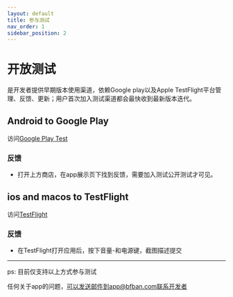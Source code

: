 ```yaml
---
layout: default
title: 参与测试
nav_order: 1
sidebar_position: 2
---
```


# 开放测试
是开发者提供早期版本使用渠道，依赖Google play以及Apple TestFlight平台管理、反馈、更新；用户首次加入测试渠道都会最快收到最新版本迭代。

## Android to Google Play
访问[Google Play Test](https://play.google.com/apps/testing/com.cabbagelol.bfban)

### 反馈
- 打开上方商店，在app展示页下找到反馈，需要加入测试公开测试才可见。

## ios and macos to TestFlight
访问[TestFlight](https://testflight.apple.com/join/PulChYQj)

### 反馈
- 在TestFlight打开应用后，按下音量-和电源键，截图描述提交


----

ps: 目前仅支持以上方式参与测试

任何关于app的问题，可以发送邮件到app@bfban.com联系开发者
